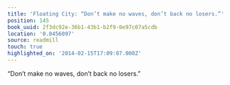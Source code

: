 ```yaml
---
title: 'Floating City: “Don’t make no waves, don’t back no losers.”'
position: 145
book_uuid: 2f3dc92e-36b1-43b1-b2f9-0e97c07a5cdb
location: '0.0456097'
source: readmill
touch: true
highlighted_on: '2014-02-15T17:09:07.000Z'
---
```


“Don’t make no waves, don’t back no losers.”